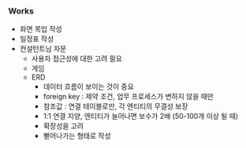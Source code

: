 ### Works
- 화면 목업 작성
- 일정표 작성
- 컨설턴트님 자문
	- 사용자 접근성에 대한 고려 필요
	- 게임
	- ERD
		- 데이터 흐름이 보이는 것이 중요
		- foreign key : 제약 조건, 업무 프로세스가 변하지 않을 때만
		- 참조값 : 연결 테이블로만, 각 엔티티의 무결성 보장
		- 1:1 연결 지양, 엔티티가 늘어나면 보수가 2배 (50-100개 이상 될 때)
		- 확장성을 고려
		- 뻗어나가는 형태로 작성

